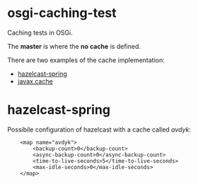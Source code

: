 # osgi-caching-test
Caching tests in OSGi.

The __master__ is where the __no cache__ is defined.

There are two examples of the cache implementation:

* [hazelcast-spring](https://github.com/avdyk/osgi-caching-test/tree/hazelcast-spring)
* [javax.cache](https://github.com/avdyk/osgi-caching-test/tree/javax.cache)

# hazelcast-spring

Possibile configuration of hazelcast with a cache called _avdyk_:

```
    <map name="avdyk">
        <backup-count>0</backup-count>
        <async-backup-count>0</async-backup-count>
        <time-to-live-seconds>5</time-to-live-seconds>
        <max-idle-seconds>0</max-idle-seconds>
    </map>

```
